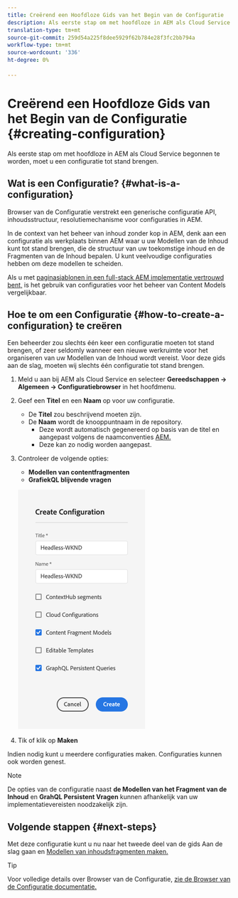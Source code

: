 ```yaml
---
title: Creërend een Hoofdloze Gids van het Begin van de Configuratie
description: Als eerste stap om met hoofdloze in AEM als Cloud Service begonnen te worden, moet u een configuratie tot stand brengen.
translation-type: tm+mt
source-git-commit: 259d54a225f8dee5929f62b784e28f3fc2bb794a
workflow-type: tm+mt
source-wordcount: '336'
ht-degree: 0%

---
```



# Creërend een Hoofdloze Gids van het Begin van de Configuratie {#creating-configuration}

Als eerste stap om met hoofdloze in AEM als Cloud Service begonnen te worden, moet u een configuratie tot stand brengen.

## Wat is een Configuratie? {#what-is-a-configuration}

Browser van de Configuratie verstrekt een generische configuratie API, inhoudsstructuur, resolutiemechanisme voor configuraties in AEM.

In de context van het beheer van inhoud zonder kop in AEM, denk aan een configuratie als werkplaats binnen AEM waar u uw Modellen van de Inhoud kunt tot stand brengen, die de structuur van uw toekomstige inhoud en de Fragmenten van de Inhoud bepalen. U kunt veelvoudige configuraties hebben om deze modellen te scheiden.

Als u met [paginasjablonen in een full-stack AEM implementatie vertrouwd bent,](/help/sites-cloud/authoring/features/templates.md) is het gebruik van configuraties voor het beheer van Content Models vergelijkbaar.

## Hoe te om een Configuratie {#how-to-create-a-configuration} te creëren

Een beheerder zou slechts één keer een configuratie moeten tot stand brengen, of zeer seldomly wanneer een nieuwe werkruimte voor het organiseren van uw Modellen van de Inhoud wordt vereist. Voor deze gids aan de slag, moeten wij slechts één configuratie tot stand brengen.

1. Meld u aan bij AEM als Cloud Service en selecteer **Gereedschappen -> Algemeen -> Configuratiebrowser** in het hoofdmenu.
1. Geef een **Titel** en een **Naam** op voor uw configuratie.
   * De **Titel** zou beschrijvend moeten zijn.
   * De **Naam** wordt de knooppuntnaam in de repository.
      * Deze wordt automatisch gegenereerd op basis van de titel en aangepast volgens de naamconventies [AEM.](/help/implementing/developing/introduction/naming-conventions.md)
      * Deze kan zo nodig worden aangepast.
1. Controleer de volgende opties:
   * **Modellen van contentfragmenten**
   * **GrafiekQL blijvende vragen**

   ![Configuratie maken](../assets/create-configuration.png)

1. Tik of klik op **Maken**

Indien nodig kunt u meerdere configuraties maken. Configuraties kunnen ook worden genest.

>[!NOTE]
>
>De opties van de configuratie naast **de Modellen van het Fragment van de Inhoud** en **GrahQL Persistent Vragen** kunnen afhankelijk van uw implementatievereisten noodzakelijk zijn.

## Volgende stappen {#next-steps}

Met deze configuratie kunt u nu naar het tweede deel van de gids Aan de slag gaan en [Modellen van inhoudsfragmenten maken.](create-content-model.md)

>[!TIP]
>
>Voor volledige details over Browser van de Configuratie, [zie de Browser van de Configuratie documentatie.](/help/implementing/developing/introduction/configurations.md)
